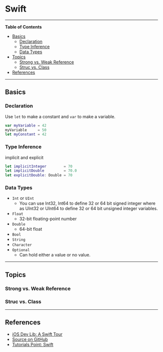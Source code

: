 # Swift

---

**Table of Contents**

<!-- TOC depthFrom:2 depthTo:6 withLinks:1 updateOnSave:1 orderedList:0 -->

- [Basics](#basics)
	- [Declaration](#declaration)
	- [Type Inference](#type-inference)
	- [Data Types](#data-types)
- [Topics](#topics)
	- [Strong vs. Weak Reference](#strong-vs-weak-reference)
	- [Struc vs. Class](#struc-vs-class)
- [References](#references)

<!-- /TOC -->

---


## Basics

### Declaration

Use `let` to make a constant and `var` to make a variable.

```swift
var myVariable = 42
myVariable     = 50
let myConstant = 42
```


### Type Inference

implicit and explicit

```swift
let implicitInteger        = 70
let implicitDouble         = 70.0
let explicitDouble: Double = 70
```

### Data Types

* `Int` or `UInt`
	* You can use Int32, Int64 to define 32 or 64 bit signed integer where as UInt32 or UInt64 to define 32 or 64 bit unsigned integer variables.
* `Float`
	* 32-bit floating-point number
* `Double`
	* 64-bit float
* `Bool`
* `String`
* `Character`
* `Optional`
	* Can hold either a value or no value.

---

## Topics

### Strong vs. Weak Reference


### Struc vs. Class


---

## References

* [iOS Dev Lib: A Swift Tour](https://developer.apple.com/library/ios/documentation/Swift/Conceptual/Swift_Programming_Language/GuidedTour.html)
* [Source on GitHub](https://github.com/apple/swift)
* [Tutorials Point: Swift](http://www.tutorialspoint.com/swift/)
